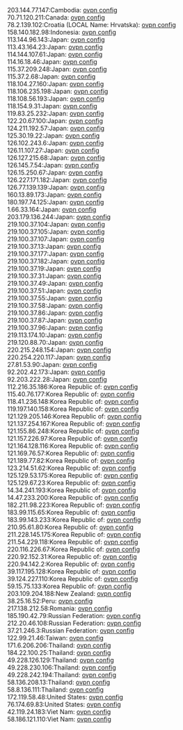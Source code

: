 203.144.77.147:Cambodia: [ovpn config](vpn/203_144_77_147.ovpn)  
70.71.120.211:Canada: [ovpn config](vpn/70_71_120_211.ovpn)  
78.2.139.102:Croatia (LOCAL Name: Hrvatska): [ovpn config](vpn/78_2_139_102.ovpn)  
158.140.182.98:Indonesia: [ovpn config](vpn/158_140_182_98.ovpn)  
113.144.96.143:Japan: [ovpn config](vpn/113_144_96_143.ovpn)  
113.43.164.23:Japan: [ovpn config](vpn/113_43_164_23.ovpn)  
114.144.107.61:Japan: [ovpn config](vpn/114_144_107_61.ovpn)  
114.16.18.46:Japan: [ovpn config](vpn/114_16_18_46.ovpn)  
115.37.209.248:Japan: [ovpn config](vpn/115_37_209_248.ovpn)  
115.37.2.68:Japan: [ovpn config](vpn/115_37_2_68.ovpn)  
118.104.27.160:Japan: [ovpn config](vpn/118_104_27_160.ovpn)  
118.106.235.198:Japan: [ovpn config](vpn/118_106_235_198.ovpn)  
118.108.56.193:Japan: [ovpn config](vpn/118_108_56_193.ovpn)  
118.154.9.31:Japan: [ovpn config](vpn/118_154_9_31.ovpn)  
119.83.25.232:Japan: [ovpn config](vpn/119_83_25_232.ovpn)  
122.20.67.100:Japan: [ovpn config](vpn/122_20_67_100.ovpn)  
124.211.192.57:Japan: [ovpn config](vpn/124_211_192_57.ovpn)  
125.30.19.22:Japan: [ovpn config](vpn/125_30_19_22.ovpn)  
126.102.243.6:Japan: [ovpn config](vpn/126_102_243_6.ovpn)  
126.11.107.27:Japan: [ovpn config](vpn/126_11_107_27.ovpn)  
126.127.215.68:Japan: [ovpn config](vpn/126_127_215_68.ovpn)  
126.145.7.54:Japan: [ovpn config](vpn/126_145_7_54.ovpn)  
126.15.250.67:Japan: [ovpn config](vpn/126_15_250_67.ovpn)  
126.227.171.182:Japan: [ovpn config](vpn/126_227_171_182.ovpn)  
126.77.139.139:Japan: [ovpn config](vpn/126_77_139_139.ovpn)  
160.13.89.173:Japan: [ovpn config](vpn/160_13_89_173.ovpn)  
180.197.74.125:Japan: [ovpn config](vpn/180_197_74_125.ovpn)  
1.66.33.164:Japan: [ovpn config](vpn/1_66_33_164.ovpn)  
203.179.136.244:Japan: [ovpn config](vpn/203_179_136_244.ovpn)  
219.100.37.104:Japan: [ovpn config](vpn/219_100_37_104.ovpn)  
219.100.37.105:Japan: [ovpn config](vpn/219_100_37_105.ovpn)  
219.100.37.107:Japan: [ovpn config](vpn/219_100_37_107.ovpn)  
219.100.37.13:Japan: [ovpn config](vpn/219_100_37_13.ovpn)  
219.100.37.177:Japan: [ovpn config](vpn/219_100_37_177.ovpn)  
219.100.37.182:Japan: [ovpn config](vpn/219_100_37_182.ovpn)  
219.100.37.19:Japan: [ovpn config](vpn/219_100_37_19.ovpn)  
219.100.37.31:Japan: [ovpn config](vpn/219_100_37_31.ovpn)  
219.100.37.49:Japan: [ovpn config](vpn/219_100_37_49.ovpn)  
219.100.37.51:Japan: [ovpn config](vpn/219_100_37_51.ovpn)  
219.100.37.55:Japan: [ovpn config](vpn/219_100_37_55.ovpn)  
219.100.37.58:Japan: [ovpn config](vpn/219_100_37_58.ovpn)  
219.100.37.86:Japan: [ovpn config](vpn/219_100_37_86.ovpn)  
219.100.37.87:Japan: [ovpn config](vpn/219_100_37_87.ovpn)  
219.100.37.96:Japan: [ovpn config](vpn/219_100_37_96.ovpn)  
219.113.174.10:Japan: [ovpn config](vpn/219_113_174_10.ovpn)  
219.120.88.70:Japan: [ovpn config](vpn/219_120_88_70.ovpn)  
220.215.248.154:Japan: [ovpn config](vpn/220_215_248_154.ovpn)  
220.254.220.117:Japan: [ovpn config](vpn/220_254_220_117.ovpn)  
27.81.53.90:Japan: [ovpn config](vpn/27_81_53_90.ovpn)  
92.202.42.173:Japan: [ovpn config](vpn/92_202_42_173.ovpn)  
92.203.222.28:Japan: [ovpn config](vpn/92_203_222_28.ovpn)  
112.216.35.186:Korea Republic of: [ovpn config](vpn/112_216_35_186.ovpn)  
115.40.76.177:Korea Republic of: [ovpn config](vpn/115_40_76_177.ovpn)  
118.41.236.148:Korea Republic of: [ovpn config](vpn/118_41_236_148.ovpn)  
119.197.140.158:Korea Republic of: [ovpn config](vpn/119_197_140_158.ovpn)  
121.129.205.146:Korea Republic of: [ovpn config](vpn/121_129_205_146.ovpn)  
121.137.254.167:Korea Republic of: [ovpn config](vpn/121_137_254_167.ovpn)  
121.155.86.248:Korea Republic of: [ovpn config](vpn/121_155_86_248.ovpn)  
121.157.226.97:Korea Republic of: [ovpn config](vpn/121_157_226_97.ovpn)  
121.164.128.116:Korea Republic of: [ovpn config](vpn/121_164_128_116.ovpn)  
121.169.76.57:Korea Republic of: [ovpn config](vpn/121_169_76_57.ovpn)  
121.189.77.82:Korea Republic of: [ovpn config](vpn/121_189_77_82.ovpn)  
123.214.51.62:Korea Republic of: [ovpn config](vpn/123_214_51_62.ovpn)  
125.129.53.175:Korea Republic of: [ovpn config](vpn/125_129_53_175.ovpn)  
125.129.67.23:Korea Republic of: [ovpn config](vpn/125_129_67_23.ovpn)  
14.34.241.193:Korea Republic of: [ovpn config](vpn/14_34_241_193.ovpn)  
14.47.233.200:Korea Republic of: [ovpn config](vpn/14_47_233_200.ovpn)  
182.211.98.223:Korea Republic of: [ovpn config](vpn/182_211_98_223.ovpn)  
183.99.115.65:Korea Republic of: [ovpn config](vpn/183_99_115_65.ovpn)  
183.99.143.233:Korea Republic of: [ovpn config](vpn/183_99_143_233.ovpn)  
210.95.61.80:Korea Republic of: [ovpn config](vpn/210_95_61_80.ovpn)  
211.228.145.175:Korea Republic of: [ovpn config](vpn/211_228_145_175.ovpn)  
211.54.229.118:Korea Republic of: [ovpn config](vpn/211_54_229_118.ovpn)  
220.116.226.67:Korea Republic of: [ovpn config](vpn/220_116_226_67.ovpn)  
220.92.152.31:Korea Republic of: [ovpn config](vpn/220_92_152_31.ovpn)  
220.94.142.2:Korea Republic of: [ovpn config](vpn/220_94_142_2.ovpn)  
39.117.195.128:Korea Republic of: [ovpn config](vpn/39_117_195_128.ovpn)  
39.124.227.110:Korea Republic of: [ovpn config](vpn/39_124_227_110.ovpn)  
59.15.75.133:Korea Republic of: [ovpn config](vpn/59_15_75_133.ovpn)  
203.109.204.188:New Zealand: [ovpn config](vpn/203_109_204_188.ovpn)  
38.25.16.52:Peru: [ovpn config](vpn/38_25_16_52.ovpn)  
217.138.212.58:Romania: [ovpn config](vpn/217_138_212_58.ovpn)  
185.190.42.79:Russian Federation: [ovpn config](vpn/185_190_42_79.ovpn)  
212.20.46.108:Russian Federation: [ovpn config](vpn/212_20_46_108.ovpn)  
37.21.246.3:Russian Federation: [ovpn config](vpn/37_21_246_3.ovpn)  
122.99.21.46:Taiwan: [ovpn config](vpn/122_99_21_46.ovpn)  
171.6.206.206:Thailand: [ovpn config](vpn/171_6_206_206.ovpn)  
184.22.100.25:Thailand: [ovpn config](vpn/184_22_100_25.ovpn)  
49.228.126.129:Thailand: [ovpn config](vpn/49_228_126_129.ovpn)  
49.228.230.106:Thailand: [ovpn config](vpn/49_228_230_106.ovpn)  
49.228.242.194:Thailand: [ovpn config](vpn/49_228_242_194.ovpn)  
58.136.208.13:Thailand: [ovpn config](vpn/58_136_208_13.ovpn)  
58.8.136.111:Thailand: [ovpn config](vpn/58_8_136_111.ovpn)  
172.119.58.48:United States: [ovpn config](vpn/172_119_58_48.ovpn)  
76.174.69.83:United States: [ovpn config](vpn/76_174_69_83.ovpn)  
42.119.24.183:Viet Nam: [ovpn config](vpn/42_119_24_183.ovpn)  
58.186.121.110:Viet Nam: [ovpn config](vpn/58_186_121_110.ovpn)  

